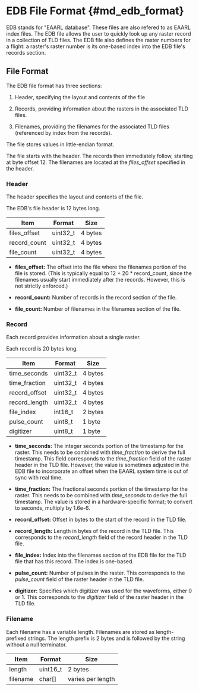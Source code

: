# EDB File Format {#md_edb_format}

EDB stands for "EAARL database". These files are also refered to as EAARL index
files. The EDB file allows the user to quickly look up any raster record in a
collection of TLD files. The EDB file also defines the raster numbers for a
flight: a raster's raster number is its one-based index into the EDB file's
records section.

## File Format

The EDB file format has three sections:

1. Header, specifying the layout and contents of the file

2. Records, providing information about the rasters in the associated TLD files.

3. Filenames, providing the filenames for the associated TLD files
   (referenced by index from the records).

The file stores values in little-endian format.

The file starts with the header. The records then immediately follow, starting
at byte offset 12. The filenames are located at the *files_offset* specified in
the header.

### Header

The header specifies the layout and contents of the file.

The EDB's file header is 12 bytes long.

| Item         | Format   | Size    |
| ------------ | -------- | ------- |
| files_offset | uint32_t | 4 bytes |
| record_count | uint32_t | 4 bytes |
| file_count   | uint32_t | 4 bytes |

- **files_offset:** The offset into the file where the filenames portion of the
  file is stored. (This is typically equal to 12 + 20 * record_count, since the
  filenames usually start immediately after the records. However, this is not
  strictly enforced.)

- **record_count:** Number of records in the record section of the file.

- **file_count:** Number of filenames in the filenames section of the file.

### Record

Each record provides information about a single raster.

Each record is 20 bytes long.

| Item          | Format   | Size    |
| ------------- | -------- | ------- |
| time_seconds  | uint32_t | 4 bytes |
| time_fraction | uint32_t | 4 bytes |
| record_offset | uint32_t | 4 bytes |
| record_length | uint32_t | 4 bytes |
| file_index    | int16_t  | 2 bytes |
| pulse_count   | uint8_t  | 1 byte  |
| digitizer     | uint8_t  | 1 byte  |

- **time_seconds:** The integer seconds portion of the timestamp for the
  raster. This needs to be combined with *time_fraction* to derive the full
  timestamp. This field corresponds to the *time_fraction* field of the raster
  header in the TLD file. However, the value is sometimes adjusted in the EDB
  file to incorporate an offset when the EAARL system time is out of sync with
  real time.

- **time_fraction:** The fractional seconds portion of the timestamp for the
  raster. This needs to be combined with *time_seconds* to derive the full
  timestamp. The value is stored in a hardware-specific format; to convert to
  seconds, multiply by 1.6e-6.

- **record_offset:** Offset in bytes to the start of the record in the TLD
  file.

- **record_length:** Length in bytes of the record in the TLD file. This
  corresponds to the *record_length* field of the record header in the TLD
  file.

- **file_index:** Index into the filenames section of the EDB file for the TLD
  file that has this record. The index is one-based.

- **pulse_count:** Number of pulses in the raster. This corresponds to the
  *pulse_count* field of the raster header in the TLD file.

- **digitizer:** Specifies which digitizer was used for the waveforms, either 0
  or 1. This corresponds to the *digitizer* field of the raster header in the
  TLD file.

### Filename

Each filename has a variable length. Filenames are stored as length-prefixed
strings. The length prefix is 2 bytes and is followed by the string without a
null terminator.

| Item     | Format   | Size              |
| -------- | -------- | ----------------- |
| length   | uint16_t | 2 bytes           |
| filename | char[]   | varies per length |
